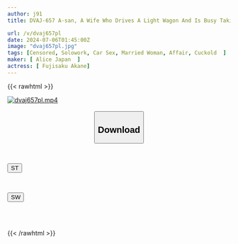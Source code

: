 ```yaml
---
author: j91
title: DVAJ-657 A-san, A Wife Who Drives A Light Wagon And Is Busy Taking Her Children To And From School And Going Shopping, Is Having An Affair With A College Student Who Works Part-time With Her Every Day (39 Years Old, Living In Machida City, Mother Of Two, Haircuts At A 1000 Yen Haircut Salon, Hobby Is Shopping Sprees At 100 Yen Shops) She Quietly Goes Home With The Semen Inside Her Vagina And Returns To Being A Mother - Fujisaki Murasaki

url: /v/dvaj657pl
date: 2024-07-06T01:45:00Z
image: "dvaj657pl.jpg"
tags: [Censored, Solowork, Car Sex, Married Woman, Affair, Cuckold	]
maker: [ Alice Japan  ]
actress: [ Fujisaku Akane]
---
```



{{< rawhtml >}}

<div class="video" data-videoid="V0MaPvAL29hKl20">
    <a href="javascript:;">
        <img src="/v/dvaj657pl/dvaj657pl.jpg" width="WIDTH" height="HEIGHT" alt="dvaj657pl.mp4" loading="lazy">
    </a>
</div>

<script type="text/javascript" src="https://j91.asia/asset/on-demand-st.js"></script>

<br>
  <link rel="stylesheet" href="https://j91.asia/asset/bs5.css">
  
  <center>
  <button class="btn btn-primary" type="button" data-bs-toggle="collapse" data-bs-target=".multi-collapse" aria-expanded="false" aria-controls="multiCollapseExample1 multiCollapseExample2"><h2>Download</h2></button></center>
</p>
<div class="row">
  <div class="col">
    <div class="collapse multi-collapse" id="multiCollapseExample1">
      <div class="card card-body">
	      	      <br>
<div class="buttons">  
<p><a href="/v/dvaj657pl/st.html" target="_blank"><button class="btn-hover color-3"><i class="fa fa-download"></i> ST</button></a></p></div>
    </div>
  </div>
</div>
  <div class="col">
    <div class="collapse multi-collapse" id="multiCollapseExample2">
      <div class="card card-body">
	      <br>
<div class="buttons">
<p><a href="/v/dvaj657pl/sw.html" target="_blank"><button class="btn-hover color-2"><i class="fa fa-download"></i> SW</button></a></p></div>
<br><br>
      </div>
    </div>
  </div>
</div>

{{< /rawhtml >}}